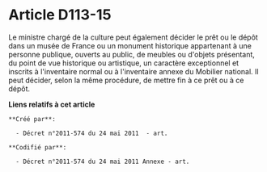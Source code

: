 # Article D113-15

Le ministre chargé de la culture peut également décider le prêt ou le dépôt dans un musée de France ou un monument historique
appartenant à une personne publique, ouverts au public, de meubles ou d'objets présentant, du point de vue historique ou
artistique, un caractère exceptionnel et inscrits à l'inventaire normal ou à l'inventaire annexe du Mobilier national. Il
peut décider, selon la même procédure, de mettre fin à ce prêt ou à ce dépôt.

**Liens relatifs à cet article**

	**Créé par**:

	  - Décret n°2011-574 du 24 mai 2011  - art.

	**Codifié par**:

	  - Décret n°2011-574 du 24 mai 2011 Annexe - art.
